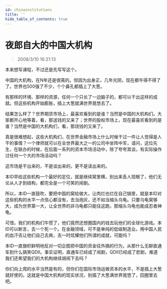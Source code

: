 ```yaml
---
id: chinainstitutions 
title: ''
hide_table_of_contents: true
---
```


# 夜郎自大的中国大机构

> 2008/3/10 16:21:13

<div style={{color: '#FF0000', fontWeight: '500', fontSize: '18px'}}>

本来想写课程，不过还是先写写这个。
 
中国的大机构，在N年还是很蔫的。但因为出身正，几年光阴，现在都牛得不得了了。世界也500强了不少，个个鼻孔都插上了大葱。
 
有那样的环境、那样的资源，任何一个只长了一边脑子的，都可以干出这样的成就。但这些机构开始膨胀，插上大葱就满世界晃悠去了。
 
结果怎么样了？世界期货市场上，最喜欢看到的是谁？当然是中国的大机构们。大家都开心地等着，看，那送钱的又来了；世界的股权市场上，现在最喜欢看到的是谁？当然是中国的大机构们，看，那烧钱的又来了。
 
真是很难想起，这些大机构们，在世界金融市场上什么时候干过一件让人觉得是人干的事情？一个律师就可以在全世界最大之一的公司中坐阵中军，请问，这位先生，在联办的时候，在后面一系列的资本市场活动中，除了夸夸其谈，有实际操作过任何一个大的市场活动吗？
 
这市场是干出来的，不是谈出来的，更不是读出来的。
 
本ID早给这些机构一个最好的定位，就是继续窝里横，别出来丢人现眼了，他们无论从人才到结构，都完全是一个可笑的闹剧。
 
所以，本ID一直鼓吹，要把中国的窝给做大，让肉烂也烂在自己锅里，就是本ID对这些机构的水平一点信心都没有，去当炮灰，还不如当缩头乌龟。只要乌龟窝够大，成为世界第一大，让全世界的非乌龟都只能往这跑，那缩头乌龟也能成忍者神龟。
 
可惜，我们的机构们牛惯了，他们竟然还想圈国内的钱去玩他们的全球化游戏。本ID可以断言，去一个死一个。在金融领域，可不是单纯的低级制造业。用中国人民的血汗去让他们自己去爽，去一时炫耀他们所谓的成就，可能吗？
 
本ID一直旗帜鲜明地反对一切企图把中国的资金往外搞的行为，从那什么无聊直通车到什么搞笑QDII。事实证明，直通车已经成了闹剧，QDII已经成了悲剧，难道我们还希望我们的大机构继续胡闹下去吗？
 
你们向上爬的水平当然是有的，但你们在国际市场运做资本的水平，不是插上大葱就好使的。这就是中国大机构的现实状况，别插了大葱满世界晃悠了，回圈里去吧。

</div>